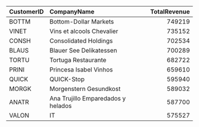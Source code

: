 | CustomerID   | CompanyName                        |   TotalRevenue |
|:-------------|:-----------------------------------|---------------:|
| BOTTM        | Bottom-Dollar Markets              |         749219 |
| VINET        | Vins et alcools Chevalier          |         735152 |
| CONSH        | Consolidated Holdings              |         702534 |
| BLAUS        | Blauer See Delikatessen            |         700289 |
| TORTU        | Tortuga Restaurante                |         682722 |
| PRINI        | Princesa Isabel Vinhos             |         659610 |
| QUICK        | QUICK-Stop                         |         595940 |
| MORGK        | Morgenstern Gesundkost             |         589032 |
| ANATR        | Ana Trujillo Emparedados y helados |         587700 |
| VALON        | IT                                 |         575527 |